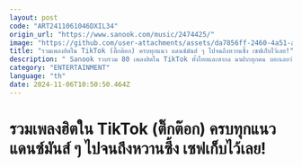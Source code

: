```yaml
---
layout: post
code: "ART2411061046DXIL34"
origin_url: "https://www.sanook.com/music/2474425/"
image: "https://github.com/user-attachments/assets/da7856ff-2460-4a51-ab44-d3338ae0c8cb"
title: "รวมเพลงฮิตใน TikTok (ติ๊กต๊อก) ครบทุกแนว แดนซ์มันส์ ๆ ไปจนถึงหวานซึ้ง เซฟเก็บไว้เลย!"
description: " Sanook รวบรวม 80 เพลงฮิตใน TikTok ทั้งไทยและสากล มาฝากทุกคน บอกเลยว่าสายโซเชียลห้ามพลาด มีหลายสไตล์ ทั้งแดนซ์มันส์ ๆ ไปจนถึงเพลงมู้ดเท่ ๆ จะเป็นอย่างไร ไปดูกันเลย"
category: "ENTERTAINMENT"
language: "th"
date: 2024-11-06T10:50:50.464Z
---
```


# รวมเพลงฮิตใน TikTok (ติ๊กต๊อก) ครบทุกแนว แดนซ์มันส์ ๆ ไปจนถึงหวานซึ้ง เซฟเก็บไว้เลย!